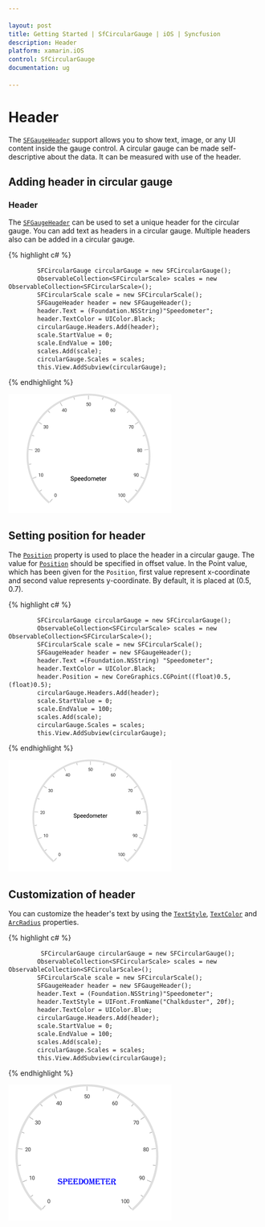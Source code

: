 ```yaml
---

layout: post
title: Getting Started | SfCircularGauge | iOS | Syncfusion
description: Header
platform: xamarin.iOS
control: SfCircularGauge
documentation: ug

---
```


# Header

The [`SFGaugeHeader`](https://help.syncfusion.com/cr/xamarin-ios/Syncfusion.SfGauge.iOS.SFGaugeHeader.html) support allows you to show text, image, or any UI content inside the gauge control. A circular gauge can be made self-descriptive about the data. It can be  measured with use of the header.

## Adding header in circular gauge

###  Header

The [`SFGaugeHeader`](https://help.syncfusion.com/cr/xamarin-ios/Syncfusion.SfGauge.iOS.SFGaugeHeader.html) can be used to set a unique header for the circular gauge. You can add text as headers in a circular gauge. Multiple headers also can be added in a circular gauge.

{% highlight c# %}

            SFCircularGauge circularGauge = new SFCircularGauge();
            ObservableCollection<SFCircularScale> scales = new ObservableCollection<SFCircularScale>();
            SFCircularScale scale = new SFCircularScale();
            SFGaugeHeader header = new SFGaugeHeader();
            header.Text = (Foundation.NSString)"Speedometer";
            header.TextColor = UIColor.Black;
            circularGauge.Headers.Add(header);
            scale.StartValue = 0;
            scale.EndValue = 100;
            scales.Add(scale);
            circularGauge.Scales = scales;
            this.View.AddSubview(circularGauge);

{% endhighlight %}

![](header_images/header.png)

##  Setting position for header

The [`Position`](https://help.syncfusion.com/cr/xamarin-ios/Syncfusion.SfGauge.iOS.SFGaugeHeader.html#Syncfusion_SfGauge_iOS_SFGaugeHeader_Position) property is used to place the header in a circular gauge. The value for [`Position`](https://help.syncfusion.com/cr/xamarin-ios/Syncfusion.SfGauge.iOS.SFGaugeHeader.html#Syncfusion_SfGauge_iOS_SFGaugeHeader_Position) should be specified in offset value. In the Point value, which has been given for the `Position`, first value represent x-coordinate and second value represents y-coordinate. By default, it is placed at (0.5, 0.7).

{% highlight c# %}

            SFCircularGauge circularGauge = new SFCircularGauge();
            ObservableCollection<SFCircularScale> scales = new ObservableCollection<SFCircularScale>();
            SFCircularScale scale = new SFCircularScale();
            SFGaugeHeader header = new SFGaugeHeader();
            header.Text =(Foundation.NSString) "Speedometer";
            header.TextColor = UIColor.Black;
            header.Position = new CoreGraphics.CGPoint((float)0.5, (float)0.5);
            circularGauge.Headers.Add(header);
            scale.StartValue = 0;
            scale.EndValue = 100;
            scales.Add(scale);
            circularGauge.Scales = scales;
            this.View.AddSubview(circularGauge);
    
{% endhighlight %}

![](header_images/header-position.png)

##  Customization of header

You can customize the header's text by using the [`TextStyle`](https://help.syncfusion.com/cr/xamarin-ios/Syncfusion.SfGauge.iOS.SFGaugeHeader.html#Syncfusion_SfGauge_iOS_SFGaugeHeader_TextStyle), [`TextColor`](https://help.syncfusion.com/cr/xamarin-ios/Syncfusion.SfGauge.iOS.SFGaugeHeader.html#Syncfusion_SfGauge_iOS_SFGaugeHeader_TextColor) and [`ArcRadius`](https://help.syncfusion.com/cr/xamarin-ios/Syncfusion.SfGauge.iOS.SFGaugeHeader.html#Syncfusion_SfGauge_iOS_SFGaugeHeader_ArcRadius) properties.

{% highlight c# %}

             SFCircularGauge circularGauge = new SFCircularGauge();
            ObservableCollection<SFCircularScale> scales = new ObservableCollection<SFCircularScale>();
            SFCircularScale scale = new SFCircularScale();
            SFGaugeHeader header = new SFGaugeHeader();
            header.Text = (Foundation.NSString)"Speedometer";
            header.TextStyle = UIFont.FromName("Chalkduster", 20f);
            header.TextColor = UIColor.Blue;
            circularGauge.Headers.Add(header);
            scale.StartValue = 0;
            scale.EndValue = 100;
            scales.Add(scale);
            circularGauge.Scales = scales;
            this.View.AddSubview(circularGauge);
    
{% endhighlight %}

![](header_images/header-customise.png)
